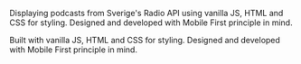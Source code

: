 Displaying podcasts from Sverige's Radio API using vanilla JS, HTML and CSS for styling. Designed and developed with Mobile First principle in mind. 

Built with vanilla JS, HTML and CSS for styling. Designed and developed with Mobile First principle in mind. 